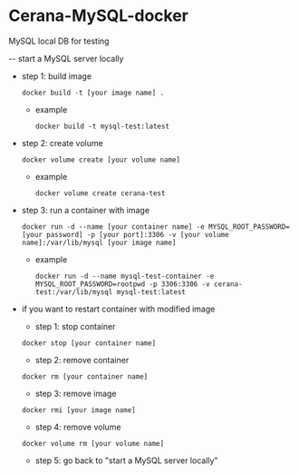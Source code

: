 # Cerana-MySQL-docker
MySQL local DB for testing

-- start a MySQL server locally
* step 1: build image
    ```
    docker build -t [your image name] .
    ```
    * example
        ```
        docker build -t mysql-test:latest
        ```
* step 2: create volume
    ```
    docker volume create [your volume name]
    ```
    * example
        ```
        docker volume create cerana-test
        ```

* step 3: run a container with image
    ```
    docker run -d --name [your container name] -e MYSQL_ROOT_PASSWORD=[your password] -p [your port]:3306 -v [your volume name]:/var/lib/mysql [your image name]
    ```
    * example
        ```
        docker run -d --name mysql-test-container -e MYSQL_ROOT_PASSWORD=rootpwd -p 3306:3306 -v cerana-test:/var/lib/mysql mysql-test:latest
        ```


* if you want to restart container with modified image
    
    * step 1: stop container
    ```
    docker stop [your container name]
    ```

    * step 2: remove container
    ```
    docker rm [your container name]
    ```

    * step 3: remove image
    ```
    docker rmi [your image name]
    ```

    * step 4: remove volume
    ```
    docker volume rm [your volume name]
    ```
    * step 5: go back to "start a MySQL server locally"
    